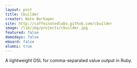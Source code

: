 ```yaml
---
layout: post
title: Cbuilder
creator: Nate Berkopec
site: http://caffeinatedlabs.github.com/cbuilder
image: /lib/img/projects/cbuilder.jpg
featured: false
demodays: false
eboard: false
alumni: true
---
```

A lightweight DSL for comma-separated value output in Ruby.